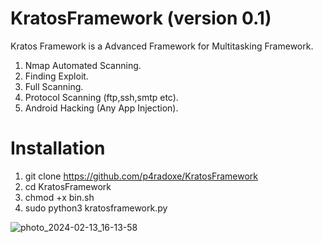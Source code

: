 # KratosFramework (version 0.1)
Kratos Framework is a Advanced Framework for Multitasking Framework.
1) Nmap Automated Scanning.
2) Finding Exploit.
3) Full Scanning.
4) Protocol Scanning (ftp,ssh,smtp etc).
5) Android Hacking (Any App Injection).

# Installation
1) git clone https://github.com/p4radoxe/KratosFramework
2) cd KratosFramework
3) chmod +x bin.sh
4) sudo python3 kratosframework.py

![photo_2024-02-13_16-13-58](https://github.com/p4radoxe/KratosFramework/assets/102639409/97eac3cd-1852-400e-b999-10bed67689b2)
